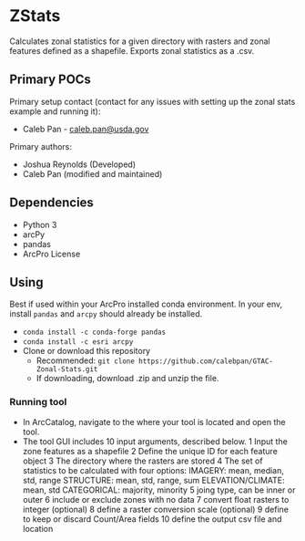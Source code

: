 # **ZStats**
Calculates zonal statistics for a given directory with rasters and zonal features defined as a shapefile.
Exports zonal statistics as a .csv.

## **Primary POCs**
Primary setup contact (contact for any issues with setting up the zonal stats example and running it):
  - Caleb Pan - caleb.pan@usda.gov
 
 Primary authors:
  - Joshua Reynolds (Developed)
  - Caleb Pan (modified and maintained)
      
 ## **Dependencies**
 - Python 3
 - arcPy
 - pandas
 - ArcPro License

 ## **Using**
 Best if used within your ArcPro installed conda environment. In your env, install ```pandas``` and ```arcpy``` should already be installed.
-  ```conda install -c conda-forge pandas```
-  ```conda install -c esri arcpy```
- Clone or download this repository
   - Recommended: ```git clone https://github.com/calebpan/GTAC-Zonal-Stats.git```
   - If downloading, download .zip and unzip the file.
   
### **Running tool**
- In ArcCatalog, navigate to the where your tool is located and open the tool.
- The tool GUI includes 10 input arguments, described below.
    1 Input the zone features as a shapefile
    2 Define the unique ID for each feature object
    3 The directory where the rasters are stored
    4 The set of statistics to be calculated with four options:
        IMAGERY: mean, median, std, range
        STRUCTURE: mean, std, range, sum
        ELEVATION/CLIMATE: mean, std
        CATEGORICAL: majority, minority
    5 joing type, can be inner or outer
    6 include or exclude zones with no data
    7 convert float rasters to integer (optional)
    8 define a raster conversion scale (optional)
    9 define to keep or discard Count/Area fields
    10 define the output csv file and location
    
    
        
